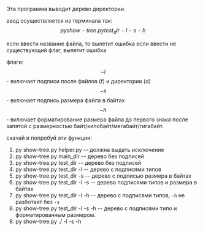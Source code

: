 Эта программа выводит дерево директории.

ввод осуществляется из терминала так:
    $$ py show-tree.py test_dir -l -s -h $$

если ввести название файла, то вылетит ошибка
если ввести не существующий флаг, вылетит ошибка

флаги:
    $$ -l $$ - включает подписи после файлов (f) и директории (d)
    $$ -s $$ - включает подпись размера файла в байтах
    $$ -h $$ - включает форматирование размера файла до первого знака после запятой
                с размерностью байт/килобайт/мегабайт/гигабайт.

скачай и попробуй эти функции:
1. py show-tree.py helper.py  -- должна выдать исключение
2. py show-tree.py main_dir -- дерево без подписей
3. py show-tree.py test_dir -- дерево без подписей
4. py show-tree.py test_dir -l -- дерево c подписями типов
4. py show-tree.py test_dir -s -- дерево c подписью размера в байтах
5. py show-tree.py test_dir -l -s -- дерево подписями типов и размера в байтах
6. py show-tree.py test_dir -l -h -- дерево c подписями типов, `-h` не разботает без `-s`
7. py show-tree.py test_dir -l -s -h -- дерево c подписями типо и форматированным размером.
8. py show-tree.py ./ -l -s -h
